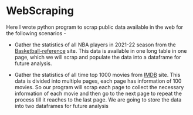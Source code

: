 # WebScraping

Here I wrote python program to scrap public data available in the web for the following scenarios -
* Gather the statistics of all NBA players in 2021-22 season from the [Basketball-reference](https://www.basketball-reference.com/leagues/NBA_2022_totals.html) site. This data is available in one long table in one page, which we will scrap and populate the data into a dataframe for future analysis.

* Gather the statistics of all time top 1000 movies from [IMDB](https://www.imdb.com/list/ls006266261/) site. This data is divided into multiple pages, each page has information of 100 movies. So our program will scrap each page to collect the necessary information of each movie and then go to the next page to repeat the process till it reaches to the last page. We are going to store the data into two dataframes for future analysis

